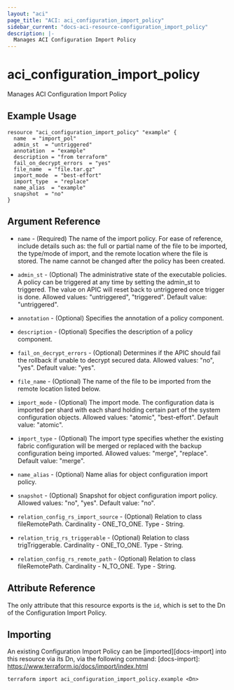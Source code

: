 ```yaml
---
layout: "aci"
page_title: "ACI: aci_configuration_import_policy"
sidebar_current: "docs-aci-resource-configuration_import_policy"
description: |-
  Manages ACI Configuration Import Policy
---
```


# aci_configuration_import_policy

Manages ACI Configuration Import Policy

## Example Usage

```hcl
resource "aci_configuration_import_policy" "example" {
  name  = "import_pol"
  admin_st  = "untriggered"
  annotation  = "example"
  description = "from terraform"
  fail_on_decrypt_errors  = "yes"
  file_name  = "file.tar.gz"
  import_mode  = "best-effort"
  import_type  = "replace"
  name_alias  = "example"
  snapshot  = "no"
}
```

## Argument Reference

- `name` - (Required) The name of the import policy. For ease of reference, include details such as: the full or partial name of the file to be imported, the type/mode of import, and the remote location where the file is stored. The name cannot be changed after the policy has been created.
- `admin_st` - (Optional) The administrative state of the executable policies. A policy can be triggered at any time by setting the admin_st to triggered. The value on APIC will reset back to untriggered once trigger is done. Allowed values: "untriggered", "triggered". Default value: "untriggered".
- `annotation` - (Optional) Specifies the annotation of a policy component.
- `description` - (Optional) Specifies the description of a policy component.
- `fail_on_decrypt_errors` - (Optional) Determines if the APIC should fail the rollback if unable to decrypt secured data. Allowed values: "no", "yes". Default value: "yes".
- `file_name` - (Optional) The name of the file to be imported from the remote location listed below.
- `import_mode` - (Optional) The import mode. The configuration data is imported per shard with each shard holding certain part of the system configuration objects. Allowed values: "atomic", "best-effort". Default value: "atomic".
- `import_type` - (Optional) The import type specifies whether the existing fabric configuration will be merged or replaced with the backup configuration being imported. Allowed values: "merge", "replace". Default value: "merge".
- `name_alias` - (Optional) Name alias for object configuration import policy.
- `snapshot` - (Optional) Snapshot for object configuration import policy. Allowed values: "no", "yes". Default value: "no".

- `relation_config_rs_import_source` - (Optional) Relation to class fileRemotePath. Cardinality - ONE_TO_ONE. Type - String.
- `relation_trig_rs_triggerable` - (Optional) Relation to class trigTriggerable. Cardinality - ONE_TO_ONE. Type - String.
- `relation_config_rs_remote_path` - (Optional) Relation to class fileRemotePath. Cardinality - N_TO_ONE. Type - String.

## Attribute Reference

The only attribute that this resource exports is the `id`, which is set to the
Dn of the Configuration Import Policy.

## Importing

An existing Configuration Import Policy can be [imported][docs-import] into this resource via its Dn, via the following command:
[docs-import]: https://www.terraform.io/docs/import/index.html

```
terraform import aci_configuration_import_policy.example <Dn>
```
